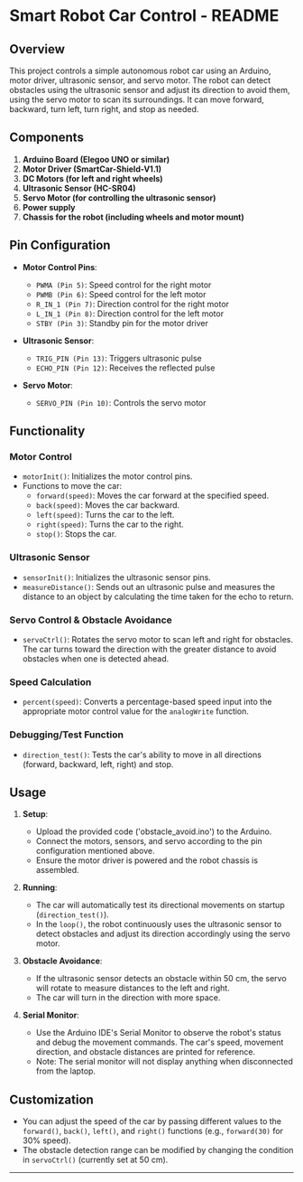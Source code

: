 # Smart Robot Car Control - README

## Overview

This project controls a simple autonomous robot car using an Arduino, motor driver, ultrasonic sensor, and servo motor. The robot can detect obstacles using the ultrasonic sensor and adjust its direction to avoid them, using the servo motor to scan its surroundings. It can move forward, backward, turn left, turn right, and stop as needed.

## Components

1. **Arduino Board (Elegoo UNO or similar)**
2. **Motor Driver (SmartCar-Shield-V1.1)**
3. **DC Motors (for left and right wheels)**
4. **Ultrasonic Sensor (HC-SR04)**
5. **Servo Motor (for controlling the ultrasonic sensor)**
6. **Power supply**
7. **Chassis for the robot (including wheels and motor mount)**

## Pin Configuration

- **Motor Control Pins**:
  - `PWMA (Pin 5)`: Speed control for the right motor
  - `PWMB (Pin 6)`: Speed control for the left motor
  - `R_IN_1 (Pin 7)`: Direction control for the right motor
  - `L_IN_1 (Pin 8)`: Direction control for the left motor
  - `STBY (Pin 3)`: Standby pin for the motor driver

- **Ultrasonic Sensor**:
  - `TRIG_PIN (Pin 13)`: Triggers ultrasonic pulse
  - `ECHO_PIN (Pin 12)`: Receives the reflected pulse

- **Servo Motor**:
  - `SERVO_PIN (Pin 10)`: Controls the servo motor

## Functionality

### Motor Control
- `motorInit()`: Initializes the motor control pins.
- Functions to move the car:
  - `forward(speed)`: Moves the car forward at the specified speed.
  - `back(speed)`: Moves the car backward.
  - `left(speed)`: Turns the car to the left.
  - `right(speed)`: Turns the car to the right.
  - `stop()`: Stops the car.

### Ultrasonic Sensor
- `sensorInit()`: Initializes the ultrasonic sensor pins.
- `measureDistance()`: Sends out an ultrasonic pulse and measures the distance to an object by calculating the time taken for the echo to return.

### Servo Control & Obstacle Avoidance
- `servoCtrl()`: Rotates the servo motor to scan left and right for obstacles. The car turns toward the direction with the greater distance to avoid obstacles when one is detected ahead.

### Speed Calculation
- `percent(speed)`: Converts a percentage-based speed input into the appropriate motor control value for the `analogWrite` function.

### Debugging/Test Function
- `direction_test()`: Tests the car's ability to move in all directions (forward, backward, left, right) and stop.

## Usage

1. **Setup**:
   - Upload the provided code ('obstacle_avoid.ino') to the Arduino.
   - Connect the motors, sensors, and servo according to the pin configuration mentioned above.
   - Ensure the motor driver is powered and the robot chassis is assembled.

2. **Running**:
   - The car will automatically test its directional movements on startup (`direction_test()`).
   - In the `loop()`, the robot continuously uses the ultrasonic sensor to detect obstacles and adjust its direction accordingly using the servo motor.

3. **Obstacle Avoidance**:
   - If the ultrasonic sensor detects an obstacle within 50 cm, the servo will rotate to measure distances to the left and right.
   - The car will turn in the direction with more space.

4. **Serial Monitor**:
   - Use the Arduino IDE's Serial Monitor to observe the robot's status and debug the movement commands. The car's speed, movement direction, and obstacle distances are printed for reference.
   - Note: The serial monitor will not display anything when disconnected from the laptop.
## Customization

- You can adjust the speed of the car by passing different values to the `forward()`, `back()`, `left()`, and `right()` functions (e.g., `forward(30)` for 30% speed).
- The obstacle detection range can be modified by changing the condition in `servoCtrl()` (currently set at 50 cm).

---
